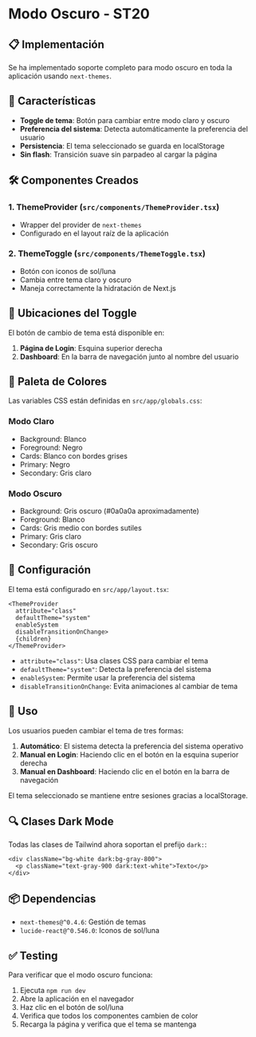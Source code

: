 # Modo Oscuro - ST20

## 📋 Implementación

Se ha implementado soporte completo para modo oscuro en toda la aplicación usando `next-themes`.

## 🎨 Características

- **Toggle de tema**: Botón para cambiar entre modo claro y oscuro
- **Preferencia del sistema**: Detecta automáticamente la preferencia del usuario
- **Persistencia**: El tema seleccionado se guarda en localStorage
- **Sin flash**: Transición suave sin parpadeo al cargar la página

## 🛠️ Componentes Creados

### 1. ThemeProvider (`src/components/ThemeProvider.tsx`)
- Wrapper del provider de `next-themes`
- Configurado en el layout raíz de la aplicación

### 2. ThemeToggle (`src/components/ThemeToggle.tsx`)
- Botón con iconos de sol/luna
- Cambia entre tema claro y oscuro
- Maneja correctamente la hidratación de Next.js

## 📍 Ubicaciones del Toggle

El botón de cambio de tema está disponible en:

1. **Página de Login**: Esquina superior derecha
2. **Dashboard**: En la barra de navegación junto al nombre del usuario

## 🎨 Paleta de Colores

Las variables CSS están definidas en `src/app/globals.css`:

### Modo Claro
- Background: Blanco
- Foreground: Negro
- Cards: Blanco con bordes grises
- Primary: Negro
- Secondary: Gris claro

### Modo Oscuro
- Background: Gris oscuro (#0a0a0a aproximadamente)
- Foreground: Blanco
- Cards: Gris medio con bordes sutiles
- Primary: Gris claro
- Secondary: Gris oscuro

## 🔧 Configuración

El tema está configurado en `src/app/layout.tsx`:

```tsx
<ThemeProvider
  attribute="class"
  defaultTheme="system"
  enableSystem
  disableTransitionOnChange>
  {children}
</ThemeProvider>
```

- `attribute="class"`: Usa clases CSS para cambiar el tema
- `defaultTheme="system"`: Detecta la preferencia del sistema
- `enableSystem`: Permite usar la preferencia del sistema
- `disableTransitionOnChange`: Evita animaciones al cambiar de tema

## 🎯 Uso

Los usuarios pueden cambiar el tema de tres formas:

1. **Automático**: El sistema detecta la preferencia del sistema operativo
2. **Manual en Login**: Haciendo clic en el botón en la esquina superior derecha
3. **Manual en Dashboard**: Haciendo clic en el botón en la barra de navegación

El tema seleccionado se mantiene entre sesiones gracias a localStorage.

## 🔍 Clases Dark Mode

Todas las clases de Tailwind ahora soportan el prefijo `dark:`:

```tsx
<div className="bg-white dark:bg-gray-800">
  <p className="text-gray-900 dark:text-white">Texto</p>
</div>
```

## 📦 Dependencias

- `next-themes@^0.4.6`: Gestión de temas
- `lucide-react@^0.546.0`: Iconos de sol/luna

## ✅ Testing

Para verificar que el modo oscuro funciona:

1. Ejecuta `npm run dev`
2. Abre la aplicación en el navegador
3. Haz clic en el botón de sol/luna
4. Verifica que todos los componentes cambien de color
5. Recarga la página y verifica que el tema se mantenga
